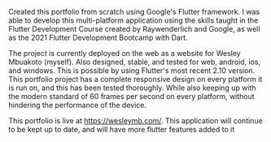 Created this portfolio from scratch using Google's Flutter framework. I was able to develop this multi-platform application using the skills taught in the Flutter Development Course created by Raywenderlich and Google, as well as the 2021 Flutter Development Bootcamp with Dart.

The project is currently deployed on the web as a website for Wesley Mbuakoto (myself). Also designed, stable, and tested for web, android, ios, and windows. This is possible by using Flutter's most recent 2.10 version. This portfolio project has a complete responsive design on every platform it is run on, and this has been tested thoroughly. While also keeping up with the modern standard of 60 frames per second on every platform, without hindering the performance of the device.

This portfolio is live at https://wesleymb.com/. This application will continue to be kept up to date, and will have more flutter features added to it
